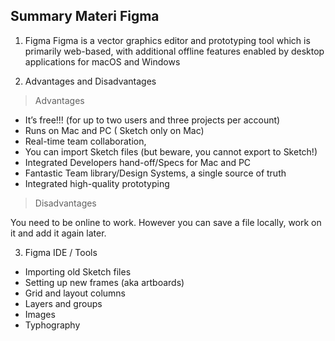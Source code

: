 ## Summary Materi Figma

1. Figma
Figma is a vector graphics editor and prototyping tool which is primarily web-based, with additional offline features enabled by desktop applications for macOS and Windows

2. Advantages and Disadvantages
> Advantages
- It’s free!!! (for up to two users and three projects per account)
- Runs on Mac and PC ( Sketch only on Mac)
- Real-time team collaboration,
- You can import Sketch files (but beware, you cannot export to Sketch!)
- Integrated Developers hand-off/Specs for Mac and PC 
- Fantastic Team library/Design Systems, a single source of truth
- Integrated high-quality prototyping

> Disadvantages

You need to be online to work. However you can save a file locally, work on it and add it again later.

3. Figma IDE / Tools
- Importing old Sketch files
- Setting up new frames (aka artboards)
- Grid and layout columns
- Layers and groups
- Images
- Typhography

